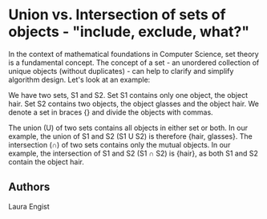 # Union vs. Intersection of sets of objects - "include, exclude, what?" 

In the context of mathematical foundations in Computer Science, set theory is a fundamental concept. The concept of a set - an unordered collection of unique objects (without duplicates) - can help to clarify and simplify algorithm design. Let's look at an example:

We have two sets, S1 and S2. Set S1 contains only one object, the object hair. Set S2 contains two objects, the object glasses and the object hair. We denote a set in braces {} and divide the objects with commas.

The union (U) of two sets contains all objects in either set or both. In our example, the union of S1 and S2 (S1 U S2) is therefore {hair, glasses}.
The intersection (∩) of two sets contains only the mutual objects. In our example, the intersection of S1 and S2 (S1 ∩ S2) is {hair}, as both S1 and S2 contain the object hair.

## Authors
Laura Engist
